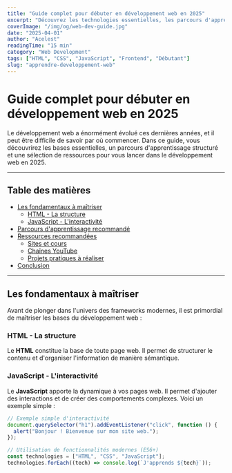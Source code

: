 ```yaml
---
title: "Guide complet pour débuter en développement web en 2025"
excerpt: "Découvrez les technologies essentielles, les parcours d'apprentissage et les ressources pour commencer votre carrière de développeur web cette année."
coverImage: "/img/og/web-dev-guide.jpg"
date: "2025-04-01"
author: "Acelest"
readingTime: "15 min"
category: "Web Development"
tags: ["HTML", "CSS", "JavaScript", "Frontend", "Débutant"]
slug: "apprendre-developpement-web"
---
```


# Guide complet pour débuter en développement web en 2025

Le développement web a énormément évolué ces dernières années, et il peut être difficile de savoir par où commencer. Dans ce guide, vous découvrirez les bases essentielles, un parcours d'apprentissage structuré et une sélection de ressources pour vous lancer dans le développement web en 2025.

---

## Table des matières

- [Les fondamentaux à maîtriser](#les-fondamentaux-à-maîtriser)
  - [HTML - La structure](#html---la-structure)
  - [JavaScript - L'interactivité](#javascript---linteractivité)
- [Parcours d'apprentissage recommandé](#parcours-dapprentissage-recommandé)
- [Ressources recommandées](#ressources-recommandées)
  - [Sites et cours](#sites-et-cours)
  - [Chaînes YouTube](#chaînes-youtube)
  - [Projets pratiques à réaliser](#projets-pratiques-à-réaliser)
- [Conclusion](#conclusion)

---

## Les fondamentaux à maîtriser

Avant de plonger dans l'univers des frameworks modernes, il est primordial de maîtriser les bases du développement web :

### HTML - La structure

Le **HTML** constitue la base de toute page web. Il permet de structurer le contenu et d'organiser l'information de manière sémantique.

### JavaScript - L'interactivité

Le **JavaScript** apporte la dynamique à vos pages web. Il permet d'ajouter des interactions et de créer des comportements complexes. Voici un exemple simple :

```javascript
// Exemple simple d'interactivité
document.querySelector("h1").addEventListener("click", function () {
  alert("Bonjour ! Bienvenue sur mon site web.");
});

// Utilisation de fonctionnalités modernes (ES6+)
const technologies = ["HTML", "CSS", "JavaScript"];
technologies.forEach((tech) => console.log(`J'apprends ${tech}`));
```
